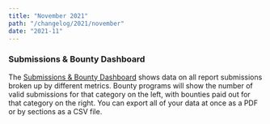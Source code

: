 ```yaml
---
title: "November 2021"
path: "/changelog/2021/november"
date: "2021-11"
---
```


### Submissions & Bounty Dashboard
The [Submissions & Bounty Dashboard](/programs/submissions-bounty-dashboard.html) shows data on all report submissions broken up by different metrics. Bounty programs will show the number of valid submissions for that category on the left, with bounties paid out for that category on the right. You can export all of your data at once as a PDF or by sections as a CSV file.
